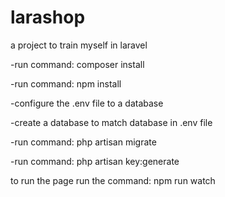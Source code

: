 # larashop
a project to train myself in laravel


-run command: composer install

-run command: npm install

-configure the .env file to a database

-create a database to match database in .env file

-run command: php artisan migrate

-run command: php artisan key:generate

to run the page run the command: npm run watch
